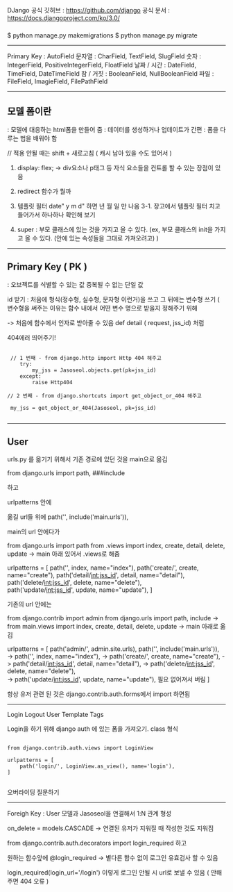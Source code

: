 DJango 공식 깃허브
: https://github.com/django
공식 문서
: https://docs.djangoproject.com/ko/3.0/


###

$ python manage.py makemigrations
$ python manage.py migrate



--------------------------------------

Primary Key : AutoField
문자열 : CharField, TextField, SlugField
숫자 : IntegerField, PositiveIntegerField, FloatField
날짜 / 시간 : DateField, TimeField, DateTimeField
참 / 거짓 : BooleanField, NullBooleanField
파일 : FileField, ImagieField, FilePathField




----------------------------------------------------------

## 모델 폼이란

 : 모델에 대응하는 html폼을 만들어 줌
 : 데이터를 생성하거나 업데이트가 간편
 : 폼을 다루는 법을 배워야 함
 
 
 // 적용 안될 때는 shift + 새로고침 ( 캐시 남아 있을 수도 있어서 )
 
 1. display: flex; -> div요소나 p태그 등 자식 요소들을 컨트롤 할 수 있는 장점이 있음
 
 2. redirect 함수가 뭘까
 
 3. 템플릿 필터 date" y m d" 하면 년 월 일 만 나옴
 3-1. 장고에서 템플릿 필터 치고 들어가서 하나하나 확인해 보기
 
 4. super : 부모 클래스에 있는 것을 가지고 올 수 있다.
            (ex, 부모 클래스의 init을 가지고 올 수 있다. (안에 있는 속성들을 그대로 가져오려고) )
            
            
 --------------------------------------
 
 ## Primary Key ( PK )
 
 : 오브젝트를 식별할 수 있는 값
   중복될 수 없는 단일 값
   
   
   id 받기 : 처음에 형식(정수형, 실수형, 문자형 이런거)을 쓰고 그 뒤에는 변수형 쓰기 ( 변수형을 써주는 이유는 함수 내에서 어떤 변수 명으로 받을지 정해주기 위해

-> 처음에 함수에서 인자로 받아줄 수 있음 def detail ( request, jss_id) 처럼

404에러 띄어주기!


<pre><code>
 // 1 번째 - from django.http import Http 404 해주고   
    try:
        my_jss = Jasoseol.objects.get(pk=jss_id)
    except:
        raise Http404

// 2 번째 - from django.shortcuts import get_object_or_404 해주고

 my_jss = get_object_or_404(Jasoseol, pk=jss_id)

</pre></code>


-------------------------------------------------------

## User

urls.py 를 옮기기 위해서
기존 경로에 있던 것을 main으로 옮김

from django.urls import path, ###include

하고

urlpatterns 안에

옮길 url들 위에
path('', include('main.urls')),

main의 url 안에다가

from django.urls import path
from .views import index, create, detail, delete, update
-> main 아래 있어서 .views로 해줌


urlpatterns = [
    path('', index, name="index"),
    path('create/', create, name="create"),
    path('detail/<int:jss_id>', detail, name="detail"),
    path('delete/<int:jss_id>', delete, name="delete"),    
    path('update/<int:jss_id>', update, name="update"),
]

기존의 url 안에는

from django.contrib import admin
from django.urls import path, include
-> from main.views import index, create, detail, delete, update -> main 아래로 옮김


urlpatterns = [
    path('admin/', admin.site.urls),
    path('', include('main.urls')),    
    -> path('', index, name="index"),
    -> path('create/', create, name="create"),
    -> path('detail/<int:jss_id>', detail, name="detail"),
    -> path('delete/<int:jss_id>', delete, name="delete"),    
    -> path('update/<int:jss_id>', update, name="update"), 필요 없어져서 버림
]


항상 유저 관련 된 것은 django.contrib.auth.forms에서 import 하면됨


----------------------------------------------
Login Logout User Template Tags

Login을 하기 위해 django auth 에 있는 폼을 가져오기. class 형식

<pre><code>
from django.contrib.auth.views import LoginView

urlpatterns = [
    path('login/', LoginView.as_view(), name='login'),
]

</pre></code>

오버라이딩 질문하기


-------------------------------------------------------------------------

Foreigh Key : User 모델과 Jasoseol을 연결해서 1:N 관계 형성

on_delete = models.CASCADE -> 연결된 유저가 지워질 때 작성한 것도 지워짐


from django.contrib.auth.decorators import login_required 하고

원하는 함수앞에 @login_required  ->  별다른 함수 없이 로그인 유효검사 할 수 있음

login_required(login_url='/login') 이렇게 로그인 안될 시 url로 보낼 수 있음 ( 안해주면 404 오류 )
